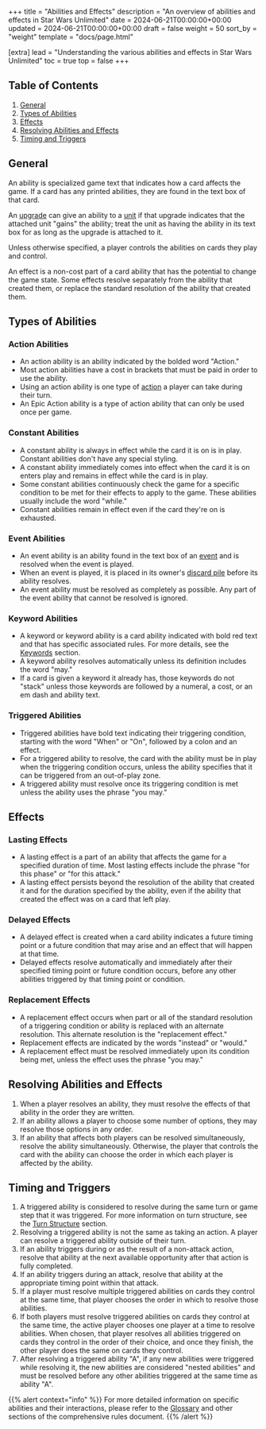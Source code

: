 +++
title = "Abilities and Effects"
description = "An overview of abilities and effects in Star Wars Unlimited"
date = 2024-06-21T00:00:00+00:00
updated = 2024-06-21T00:00:00+00:00
draft = false
weight = 50
sort_by = "weight"
template = "docs/page.html"

[extra]
lead = "Understanding the various abilities and effects in Star Wars Unlimited"
toc = true
top = false
+++


## Table of Contents
1. [General](#general)
2. [Types of Abilities](#types-of-abilities)
3. [Effects](#effects)
4. [Resolving Abilities and Effects](#resolving-abilities-and-effects)
5. [Timing and Triggers](#timing-and-triggers)

## General

An ability is specialized game text that indicates how a card affects the game. If a card has any printed abilities, they are found in the text box of that card.

An [upgrade](/docs/card-types/#upgrades) can give an ability to a [unit](/docs/card-types/#units) if that upgrade indicates that the attached unit "gains" the ability; treat the unit as having the ability in its text box for as long as the upgrade is attached to it.

Unless otherwise specified, a player controls the abilities on cards they play and control.

An effect is a non-cost part of a card ability that has the potential to change the game state. Some effects resolve separately from the ability that created them, or replace the standard resolution of the ability that created them.

## Types of Abilities

### Action Abilities

- An action ability is an ability indicated by the bolded word "Action."
- Most action abilities have a cost in brackets that must be paid in order to use the ability.
- Using an action ability is one type of [action](/docs/player-actions/) a player can take during their turn.
- An Epic Action ability is a type of action ability that can only be used once per game.

### Constant Abilities

- A constant ability is always in effect while the card it is on is in play. Constant abilities don't have any special styling.
- A constant ability immediately comes into effect when the card it is on enters play and remains in effect while the card is in play.
- Some constant abilities continuously check the game for a specific condition to be met for their effects to apply to the game. These abilities usually include the word "while."
- Constant abilities remain in effect even if the card they're on is exhausted.

### Event Abilities

- An event ability is an ability found in the text box of an [event](/docs/card-types/#events) and is resolved when the event is played.
- When an event is played, it is placed in its owner's [discard pile](/docs/game-zones/#discard-pile) before its ability resolves.
- An event ability must be resolved as completely as possible. Any part of the event ability that cannot be resolved is ignored.

### Keyword Abilities

- A keyword or keyword ability is a card ability indicated with bold red text and that has specific associated rules. For more details, see the [Keywords](/docs/keywords/) section.
- A keyword ability resolves automatically unless its definition includes the word "may."
- If a card is given a keyword it already has, those keywords do not "stack" unless those keywords are followed by a numeral, a cost, or an em dash and ability text.

### Triggered Abilities

- Triggered abilities have bold text indicating their triggering condition, starting with the word "When" or "On", followed by a colon and an effect.
- For a triggered ability to resolve, the card with the ability must be in play when the triggering condition occurs, unless the ability specifies that it can be triggered from an out-of-play zone.
- A triggered ability must resolve once its triggering condition is met unless the ability uses the phrase "you may."

## Effects

### Lasting Effects

- A lasting effect is a part of an ability that affects the game for a specified duration of time. Most lasting effects include the phrase "for this phase" or "for this attack."
- A lasting effect persists beyond the resolution of the ability that created it and for the duration specified by the ability, even if the ability that created the effect was on a card that left play.

### Delayed Effects

- A delayed effect is created when a card ability indicates a future timing point or a future condition that may arise and an effect that will happen at that time.
- Delayed effects resolve automatically and immediately after their specified timing point or future condition occurs, before any other abilities triggered by that timing point or condition.

### Replacement Effects

- A replacement effect occurs when part or all of the standard resolution of a triggering condition or ability is replaced with an alternate resolution. This alternate resolution is the "replacement effect."
- Replacement effects are indicated by the words "instead" or "would."
- A replacement effect must be resolved immediately upon its condition being met, unless the effect uses the phrase "you may."

## Resolving Abilities and Effects

1. When a player resolves an ability, they must resolve the effects of that ability in the order they are written.
2. If an ability allows a player to choose some number of options, they may resolve those options in any order.
3. If an ability that affects both players can be resolved simultaneously, resolve the ability simultaneously. Otherwise, the player that controls the card with the ability can choose the order in which each player is affected by the ability.

## Timing and Triggers

1. A triggered ability is considered to resolve during the same turn or game step that it was triggered. For more information on turn structure, see the [Turn Structure](/docs/turn-structure/) section.
2. Resolving a triggered ability is not the same as taking an action. A player can resolve a triggered ability outside of their turn.
3. If an ability triggers during or as the result of a non-attack action, resolve that ability at the next available opportunity after that action is fully completed.
4. If an ability triggers during an attack, resolve that ability at the appropriate timing point within that attack.
5. If a player must resolve multiple triggered abilities on cards they control at the same time, that player chooses the order in which to resolve those abilities.
6. If both players must resolve triggered abilities on cards they control at the same time, the active player chooses one player at a time to resolve abilities. When chosen, that player resolves all abilities triggered on cards they control in the order of their choice, and once they finish, the other player does the same on cards they control.
7. After resolving a triggered ability "A", if any new abilities were triggered while resolving it, the new abilities are considered "nested abilities" and must be resolved before any other abilities triggered at the same time as ability "A".

{{% alert context="info" %}}
For more detailed information on specific abilities and their interactions, please refer to the [Glossary](/docs/glossary/) and other sections of the comprehensive rules document.
{{% /alert %}}